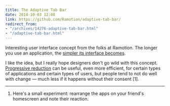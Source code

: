 ```yaml
---
title: The Adaptive Tab Bar
date: 2014-10-03 12:08
link: https://github.com/Ramotion/adaptive-tab-bar/
redirect_from:
- "/archives/14276-adaptive-tab-bar.html"
- "/adaptive-tab-bar.html"
---
```



Interesting user interface concept from the folks at Ramotion. The longer you use an application, the [simpler its interface becomes](https://d13yacurqjgara.cloudfront.net/users/25514/screenshots/1320024/viber-ios7-concept-navigation-bar-ramotion.gif).

I like the idea, but I really hope designers don't go wild with this concept. [Progressive reduction](http://layervault.tumblr.com/post/42361566927/progressive-reduction) can be useful, even more efficient, for certain types of applications and certain types of users, but people tend to not do well with change &mdash; much less if it happens without their consent [1].

---

1. Here's a small experiment: rearrange the apps on your friend's homescreen and note their reaction.
